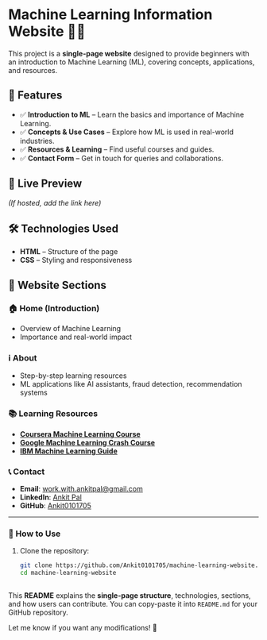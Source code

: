 # Machine Learning Information Website 🧠🚀  

This project is a **single-page website** designed to provide beginners with an introduction to Machine Learning (ML), covering concepts, applications, and resources.  

## 📌 Features
- ✅ **Introduction to ML** – Learn the basics and importance of Machine Learning.  
- ✅ **Concepts & Use Cases** – Explore how ML is used in real-world industries.  
- ✅ **Resources & Learning** – Find useful courses and guides.  
- ✅ **Contact Form** – Get in touch for queries and collaborations.  

## 🔗 Live Preview
*(If hosted, add the link here)*  

## 🛠️ Technologies Used  
- **HTML** – Structure of the page  
- **CSS** – Styling and responsiveness  


## 📄 Website Sections  

### 🏠 Home (Introduction)  
- Overview of Machine Learning  
- Importance and real-world impact  

### ℹ️ About  
- Step-by-step learning resources  
- ML applications like AI assistants, fraud detection, recommendation systems  

### 📚 Learning Resources  
- **[Coursera Machine Learning Course](https://www.coursera.org/learn/machine-learning)**  
- **[Google Machine Learning Crash Course](https://developers.google.com/machine-learning/crash-course)**  
- **[IBM Machine Learning Guide](https://www.ibm.com/think/topics/machine-learning)**  

### 📞 Contact  
- **Email**: [work.with.ankitpal@gmail.com](mailto:work.with.ankitpal@gmail.com)  
- **LinkedIn**: [Ankit Pal](https://www.linkedin.com/in/ankit-pal-a7755930a/)  
- **GitHub**: [Ankit0101705](https://github.com/Ankit0101705)  

---

### 🚀 How to Use  
1. Clone the repository:  
   ```bash
   git clone https://github.com/Ankit0101705/machine-learning-website.git
   cd machine-learning-website
 
This **README** explains the **single-page structure**, technologies, sections, and how users can contribute. You can copy-paste it into `README.md` for your GitHub repository.  

Let me know if you want any modifications! 🚀

